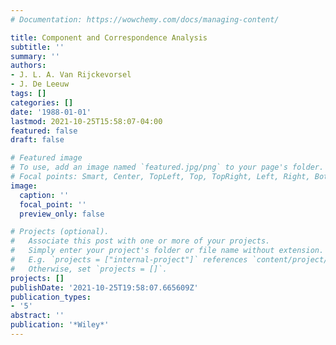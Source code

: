 ```yaml
---
# Documentation: https://wowchemy.com/docs/managing-content/

title: Component and Correspondence Analysis
subtitle: ''
summary: ''
authors:
- J. L. A. Van Rijckevorsel
- J. De Leeuw
tags: []
categories: []
date: '1988-01-01'
lastmod: 2021-10-25T15:58:07-04:00
featured: false
draft: false

# Featured image
# To use, add an image named `featured.jpg/png` to your page's folder.
# Focal points: Smart, Center, TopLeft, Top, TopRight, Left, Right, BottomLeft, Bottom, BottomRight.
image:
  caption: ''
  focal_point: ''
  preview_only: false

# Projects (optional).
#   Associate this post with one or more of your projects.
#   Simply enter your project's folder or file name without extension.
#   E.g. `projects = ["internal-project"]` references `content/project/deep-learning/index.md`.
#   Otherwise, set `projects = []`.
projects: []
publishDate: '2021-10-25T19:58:07.665609Z'
publication_types:
- '5'
abstract: ''
publication: '*Wiley*'
---
```

